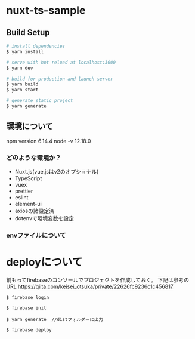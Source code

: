 # nuxt-ts-sample

## Build Setup

```bash
# install dependencies
$ yarn install

# serve with hot reload at localhost:3000
$ yarn dev

# build for production and launch server
$ yarn build
$ yarn start

# generate static project
$ yarn generate
```

## 環境について
npm version 6.14.4
node -v 12.18.0

### どのような環境か？
- Nuxt.js(vue.jsはv2のオプショナル)
- TypeScript
- vuex
- prettier
- eslint
- element-ui
- axiosの諸設定済
- dotenvで環境変数を設定

### envファイルについて

# deployについて

前もってfirebaseのコンソールでプロジェクトを作成しておく。
下記は参考のURL
https://qiita.com/keisei_otsuka/private/22626fc9236c1c456817

```
$ firebase login

$ firebase init 

$ yarn generate  //distフォルダーに出力

$ firebase deploy
```